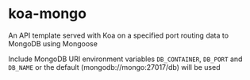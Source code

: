 # **koa-mongo**

An API template served with Koa on a specified port routing data to MongoDB
using Mongoose

Include MongoDB URI environment variables `DB_CONTAINER`, `DB_PORT` and
`DB_NAME` or the default (mongodb://mongo:27017/db) will be used
